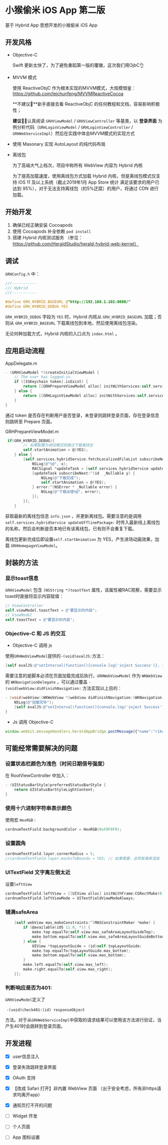 # 小猴偷米 iOS App 第二版

基于 Hybrid App 思想开发的小猴偷米 iOS App

## 开发风格

* Objective-C 

  Swift 更新太快了，为了避免重蹈第一版的覆辙，这次我们用OjbC👌

* MVVM 模式

  使用 ReactiveObjC 作为根本实现的MVVM模式，大规模借鉴：https://github.com/leichunfeng/MVVMReactiveCocoa

  **不建议🙅**新手直接去看 ReactiveObjC 的任何教程和文档，容易影响积极性；

  **建议🙋‍♂️**认真阅读 `GRHViewModel` / `GRHViewController` 等基类，以 **登录界面** 为例分析代码（`GRHLoginViewModel` / `GRHLoginViewController` / `GRHWebServiceImpl`）然后在实践中体会MVVM模式的实现方式 

* 使用 Masonary 实现 AutoLayout 的纯代码布局

* 离线包

  为了高端大气上档次，项目中称所有 WebView 内容为 Hybrid 内核

  为了提高加载速度，使用离线包方式加载 Hybrid 内核，但是离线包模式仅支持 iOS 11 及以上系统（截止2019年1月 App Store 统计 满足该要求的用户已达到 95%），对于无法支持离线包（的5%迂腐）的用户，将通过 CDN 进行加载。

## 开始开发

1. 确保已经正确安装 Cocoapods
2. 使用 Cocoapods 补全依赖 `pod install`
3. 搭建 Hybrid 内核测试服务 （参见：https://github.com/HeraldStudio/herald-hybrid-web-kernel）

## 调试

`GRHConfig.h` 中：

```objective-c
///-----------
/// Hybrid
///-----------

#define GRH_HYBRID_BASEURL @"http://192.168.1.102:8080/"
#define GRH_HYBRID_DEBUG YES
```

`GRH_HYBRID_DEBUG` 字段为 `YES` 时，Hybrid 内核从 `GRH_HYBRID_BASEURL` 加载；否则从 `GRH_HYBRID_BASEURL` 下载离线包到本地，然后使用离线包渲染。

无论何种加载方式，Hybrid 内核的入口点为 `index.html` 。


## 应用启动流程

AppDelegate.m

```objective-c
- (GRHViewModel *)createInitialViewModel {
    // The user has logged-in.
    if ([SSKeychain token].isExist) {
        return [[GRHPrepareViewModel alloc] initWithServices:self.services params:nil];
    } else {
        return [[GRHLoginViewModel alloc] initWithServices:self.services params:nil];
    }
}
```

通过 token 是否存在判断用户是否登录，未登录则跳转登录页面，存在登录信息则跳转至 Prepare 页面。

GRHPrepareViewModel.m

```objective-c
 if(GRH_HYBRID_DEBUG){
        // 如果配置为调试模式则跳过下载离线包
        self.startAnimation = @(YES);
    } else {
        [self.services.hybridService.fetchLocalizedFileList subscribeNext:^(id  _Nullable x) {
            NSLog(@"%@", x);
            RACSignal *updateTask = [self.services.hybridService updateOfflinePackage:x[@"packageName"]];
            [updateTask subscribeNext:^(id  _Nullable y) {
                NSLog(@"下载完成");
                self.startAnimation = @(YES);
            } error:^(NSError * _Nullable error) {
                NSLog(@"下载出错%@", error);
            }];
        }];
    }
```

获取最新的离线包信息 `info.json` ，并更新离线包。需要注意的是调用 `self.services.hybridService updateOfflinePackage:` 时传入最新线上离线包的名称，然后会判断是否本地已有该离线包，已有则不会重复下载。

离线包更新完成后即设置`self.startAnimation` 为 YES，产生进场动画效果，加载 `GRHHomepageViewModel`。

## 封装的方法

### 显示toast信息

`GRHViewModel` 包含 `(NSString *)toastText`  属性，该属性被RAC观察，需要显示toast时直接将显示内容赋值：

```objective-c
// ViewController 
self.viewModel.toastText = @"要显示的内容";
// ViewModel
self.toastText = @"要显示的内容";
```

### Objective-C 和 JS 的交互

* Objective-C 调用 js

使用`GRHWebViewModel`提供的`-(void)evalJS:`方法：

```objective-c
[self evalJS:@"setInterval(function(){console.log('inject Success')}, 1000)"];
```

需要注意的是脚本必须在页面加载完成后执行，`GRHWebViewModel` 作为 `WKWebView` 的 `WKNavigationDelegate` 	，可以通过覆盖 `- (void)webView:didFinishNavigation:`  方法实现以上目的：

```objective-c
- (void)webView:(WKWebView *)webView didFinishNavigation:(WKNavigation *)navigation{
    NSLog(@"加载完毕");
    [self evalJS:@"setInterval(function(){console.log('inject Success')}, 1000)"];
}
```

* Js 调用 Objective-C

```javascript
window.webkit.messageHandlers.heraldAppBridge.postMessage({"name":"rikumi"})
```

## 可能经常需要解决的问题

### 设置状态栏颜色为浅色（时间日期信号强度）

在 RootViewController 中加入：

```objective-c
- (UIStatusBarStyle)preferredStatusBarStyle {
    return UIStatusBarStyleLightContent;
}
```

### 使用十六进制字符串表示颜色

使用宏 `HexRGB` :

```objective-c
cardnumTextField.backgroundColor = HexRGB(0xF0F0F0);
```

### 设置圆角

```objective-c
cardnumTextField.layer.cornerRadius = 5;
//cardnumTextField.layer.masksToBounds = YES; // 如果需要，会导致离屏渲染 
```

### UITextField 文字离左侧太近

设置`leftView`

```objective-c
cardnumTextField.leftView = [[UIView alloc] initWithFrame:CGRectMake(0, 0, 10, 10)];
cardnumTextField.leftViewMode = UITextFieldViewModeAlways;
```

### 铺满safeArea

```objective-c
    [self.webView mas_makeConstraints:^(MASConstraintMaker *make) {
        if (@available(iOS 11.0, *)) {
            make.top.equalTo(self.view.mas_safeAreaLayoutGuideTop);
            make.bottom.equalTo(self.view.mas_safeAreaLayoutGuideBottom);
        } else {
            UIView *topLayoutGuide = (id)self.topLayoutGuide;
            make.top.equalTo(topLayoutGuide.mas_bottom);
            make.bottom.equalTo(self.view.mas_bottom);
        }
        make.left.equalTo(self.view.mas_left);
        make.right.equalTo(self.view.mas_right);
    }];
```

### 判断响应是否为401:

`GRHViewModel`定义了 

​	`-(void)check401:(id) responseObject` 

方法。对于从`GRHWebServiceImpl`中获取的请求结果可以使用该方法进行验证，当产生401时会跳转到登录页面。

## 开发进程

* [x] user信息注入
* [x] 登录失效跳转登录界面
* [x] OAuth 支持
* [x] 【改成 Safari 打开】非内置 WebView 页面 （出于安全考虑，所有非https请求均离开app）
* [x] 通知页打不开的问题
* [ ] Widget 开发
* [ ] 个人页面
* [ ] App 图标设置


